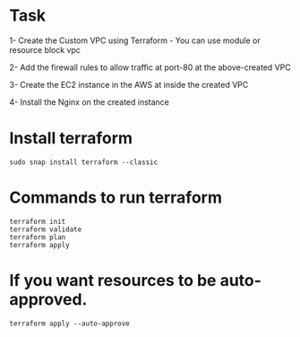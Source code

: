 # Task

1- Create the Custom VPC using Terraform - You can use module or resource block vpc

2- Add the firewall rules to allow traffic at port-80 at the above-created VPC

3- Create the EC2 instance in the AWS at inside the created VPC
 
4- Install the Nginx on the created instance

# Install terraform
```
sudo snap install terraform --classic
```

# Commands to run terraform
```
terraform init
terraform validate
terraform plan
terraform apply 
```

# If you want resources to be auto-approved.
```
terraform apply --auto-approve 
```
 
